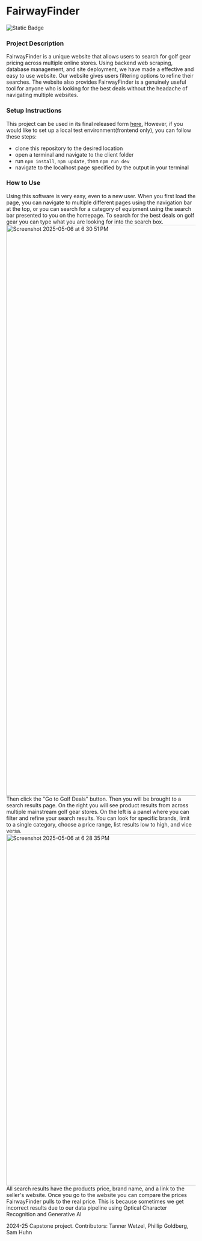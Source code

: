 # FairwayFinder

![Static Badge](https://img.shields.io/badge/etown-capstone-blue)

### Project Description
FairwayFinder is a unique website that allows users to search for golf gear pricing across multiple online stores. Using backend web scraping, database management, and site deployment, we have made a effective and easy to use website. Our website gives users filtering options to refine their searches. The website also provides FairwayFinder is a genuinely useful tool for anyone who is looking for the best deals without the headache of navigating multiple websites.

### Setup Instructions
This project can be used in its final released form [here.](https://fairway-finder.vercel.app/)
However, if you would like to set up a local test environment(frontend only), you can follow these steps:
- clone this repository to the desired location
- open a terminal and navigate to the client folder
- run ```npm install```, ```npm update```, then ```npm run dev```
- navigate to the localhost page specified by the output in your terminal

### How to Use
Using this software is very easy, even to a new user. When you first load the page, you can navigate to multiple different pages using the navigation bar at the top, or you can search for a category of equipment using the search bar presented to you on the homepage. To search for the best deals on golf gear you can type what you are looking for into the search box.
<img width="1516" alt="Screenshot 2025-05-06 at 6 30 51 PM" src="https://github.com/user-attachments/assets/d7719872-c377-4b64-a921-284df4a62e15" />
Then click the "Go to Golf Deals" button. Then you will be brought to a search results page. On the right you will see product results from across multiple mainstream golf gear stores. On the left is a panel where you can filter and refine your search results. You can look for specific brands, limit to a single category, choose a price range, list results low to high, and vice versa. 
<img width="933" alt="Screenshot 2025-05-06 at 6 28 35 PM" src="https://github.com/user-attachments/assets/9e675b78-9ee5-4d9c-b332-dda5e6d33999" />
All search results have the products price, brand name, and a link to the seller's website. Once you go to the website you can compare the prices FairwayFinder pulls to the real price. This is because sometimes we get incorrect results due to our data pipeline using Optical Character Recognition and Generative AI

2024-25 Capstone project. Contributors: Tanner Wetzel, Phillip Goldberg, Sam Huhn
